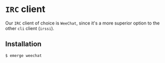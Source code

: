 # `IRC` client

Our `IRC` client of choice is `WeeChat`, since it's a more superior option to the other `cli` client (`irssi`).

## Installation

```ShellSession
$ emerge weechat
```
